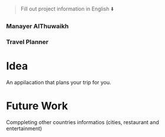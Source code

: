 


</div>

> Fill out project information in English ⬇️
### Manayer AlThuwaikh


### Travel Planner

# Idea
An appilacation that plans your trip for you.


# Future Work 
Comppleting other countries informatios (cities, restaurant and entertainment)


